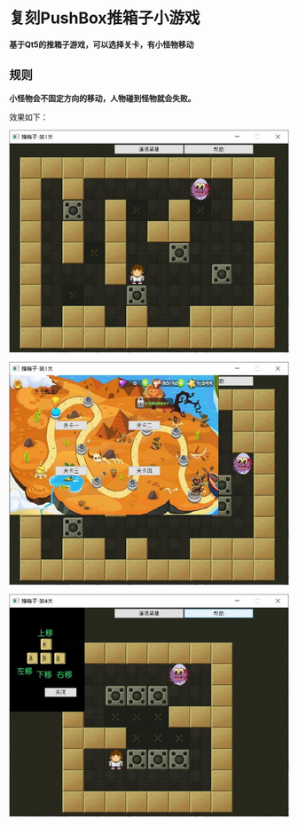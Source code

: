 # 复刻PushBox推箱子小游戏
**基于Qt5的推箱子游戏，可以选择关卡，有小怪物移动**

## 规则

**小怪物会不固定方向的移动，人物碰到怪物就会失败。**

效果如下：



![](./show/p1.jpg)



![](./show/p2.jpg)

![](./show/p3.jpg)